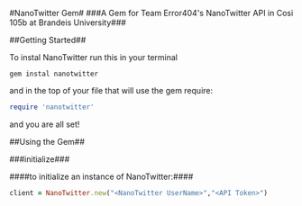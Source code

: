 #NanoTwitter Gem#
###A Gem for Team Error404's NanoTwitter API in Cosi 105b at Brandeis University###

##Getting Started##

To instal NanoTwitter run this in your terminal

```
gem instal nanotwitter
```
and in the top of your file that will use the gem require:

```ruby
require 'nanotwitter'
```
and you are all set!

##Using the Gem##

###initialize###

####to initialize an instance of NanoTwitter:####
```ruby
client = NanoTwitter.new("<NanoTwitter UserName>","<API Token>")
```
